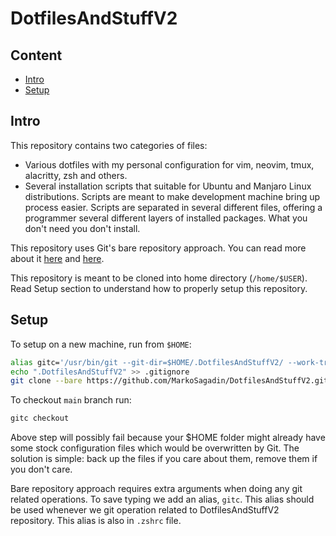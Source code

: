 # DotfilesAndStuffV2

## Content

<!-- vim-markdown-toc GFM -->

* [Intro](#intro)
* [Setup](#setup)

<!-- vim-markdown-toc -->

## Intro

This repository contains two categories of files:
- Various dotfiles with my personal configuration for vim, neovim, tmux, alacritty, zsh and others.
- Several installation scripts that suitable for Ubuntu and Manjaro Linux distributions. Scripts are meant to make development machine bring up process easier. Scripts are separated in several different files, offering a programmer several different layers of installed packages. What you don't need you don't install.

This repository uses Git's bare repository approach.
You can read more about it [here](https://www.atlassian.com/git/tutorials/dotfiles) and [here](https://www.saintsjd.com/2011/01/what-is-a-bare-git-repository/).

This repository is meant to be cloned into home directory (`/home/$USER`).
Read Setup section to understand how to properly setup this repository.


## Setup

To setup on a new machine, run from `$HOME`:

```bash
alias gitc='/usr/bin/git --git-dir=$HOME/.DotfilesAndStuffV2/ --work-tree=$HOME'
echo ".DotfilesAndStuffV2" >> .gitignore
git clone --bare https://github.com/MarkoSagadin/DotfilesAndStuffV2.git $HOME/.DotfilesAndStuffV2
```

To checkout `main` branch run:
```bash
gitc checkout
```
Above step will possibly fail because your $HOME folder might already have some stock configuration files which would be overwritten by Git.
The solution is simple: back up the files if you care about them, remove them if you don't care.

Bare repository approach requires extra arguments when doing any git related operations.
To save typing we add an alias, `gitc`.
This alias should be used whenever we git operation related to DotfilesAndStuffV2 repository.
This alias is also in `.zshrc` file.
